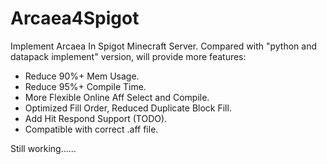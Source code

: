 # Arcaea4Spigot
Implement Arcaea In Spigot Minecraft Server.
Compared with "python and datapack implement" version, will provide more features:
 - Reduce 90%+ Mem Usage.
 - Reduce 95%+ Compile Time.
 - More Flexible Online Aff Select and Compile.
 - Optimized Fill Order, Reduced Duplicate Block Fill.
 - Add Hit Respond Support (TODO).
 - Compatible with correct .aff file.

Still working......
